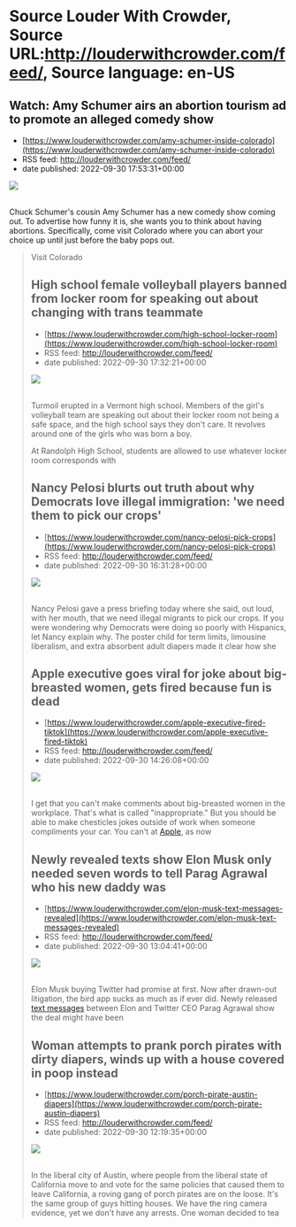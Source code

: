 # Source Louder With Crowder, Source URL:http://louderwithcrowder.com/feed/, Source language: en-US

## Watch: Amy Schumer airs an abortion tourism ad to promote an alleged comedy show
 - [https://www.louderwithcrowder.com/amy-schumer-inside-colorado](https://www.louderwithcrowder.com/amy-schumer-inside-colorado)
 - RSS feed: http://louderwithcrowder.com/feed/
 - date published: 2022-09-30 17:53:31+00:00

<img src="https://www.louderwithcrowder.com/media-library/image.png?id=31848811&amp;width=2000&amp;height=1500&amp;coordinates=43%2C0%2C118%2C0" /><br /><br /><p>Chuck Schumer's cousin Amy Schumer has a new comedy show coming out. To advertise how funny it is, she wants you to think about having abortions. Specifically, come visit Colorado where you can abort your choice up until just before the baby pops out.</p><div class="rm-embed embed-media"><blockquote class="twitter-tweet">Visit Colorado 

## High school female volleyball players banned from locker room for speaking out about changing with trans teammate
 - [https://www.louderwithcrowder.com/high-school-locker-room](https://www.louderwithcrowder.com/high-school-locker-room)
 - RSS feed: http://louderwithcrowder.com/feed/
 - date published: 2022-09-30 17:32:21+00:00

<img src="https://www.louderwithcrowder.com/media-library/image.png?id=31848635&amp;width=2000&amp;height=1500&amp;coordinates=82%2C0%2C80%2C0" /><br /><br /><p>Turmoil erupted in a Vermont high school. Members of the girl's volleyball team are speaking out about their locker room not being a safe space, and the high school says they don't care. It revolves around one of the girls who was born a boy.</p><p>At Randolph High School, students are allowed to use whatever locker room corresponds with

## Nancy Pelosi blurts out truth about why Democrats love illegal immigration: 'we need them to pick our crops'
 - [https://www.louderwithcrowder.com/nancy-pelosi-pick-crops](https://www.louderwithcrowder.com/nancy-pelosi-pick-crops)
 - RSS feed: http://louderwithcrowder.com/feed/
 - date published: 2022-09-30 16:31:28+00:00

<img src="https://www.louderwithcrowder.com/media-library/image.png?id=31848461&amp;width=1245&amp;height=700&amp;coordinates=0%2C0%2C0%2C118" /><br /><br /><p>Nancy Pelosi gave a press briefing today where she said, out loud, with her mouth, that we need illegal migrants to pick our crops. If you were wondering why Democrats were doing so poorly with Hispanics, let Nancy explain why. The poster child for term limits, limousine liberalism, and extra absorbent adult diapers made it clear how she 

## Apple executive goes viral for joke about big-breasted women, gets fired because fun is dead
 - [https://www.louderwithcrowder.com/apple-executive-fired-tiktok](https://www.louderwithcrowder.com/apple-executive-fired-tiktok)
 - RSS feed: http://louderwithcrowder.com/feed/
 - date published: 2022-09-30 14:26:08+00:00

<img src="https://www.louderwithcrowder.com/media-library/image.png?id=31847828&amp;width=1245&amp;height=700&amp;coordinates=0%2C0%2C0%2C118" /><br /><br /><p>I get that you can't make comments about big-breasted women in the workplace. That's what is called "inappropriate." But you should be able to make chesticles jokes outside of work when someone compliments your car. You can't at <a href="https://www.louderwithcrowder.com/google-apple-will-remove-twitter" target="_blank">Apple</a>, as now 

## Newly revealed texts show Elon Musk only needed seven words to tell Parag Agrawal who his new daddy was
 - [https://www.louderwithcrowder.com/elon-musk-text-messages-revealed](https://www.louderwithcrowder.com/elon-musk-text-messages-revealed)
 - RSS feed: http://louderwithcrowder.com/feed/
 - date published: 2022-09-30 13:04:41+00:00

<img src="https://www.louderwithcrowder.com/media-library/image.png?id=31847508&amp;width=1245&amp;height=700&amp;coordinates=0%2C0%2C0%2C120" /><br /><br /><p>Elon Musk buying Twitter had promise at first. Now after drawn-out litigation, the bird app sucks as much as if ever did. Newly released <a href="https://www.theverge.com/2022/9/29/23379435/elon-musk-jack-dorsey-twitter-buyout-texts" target="_blank">text messages</a> between Elon and Twitter CEO Parag Agrawal show the deal might have been

## Woman attempts to prank porch pirates with dirty diapers, winds up with a house covered in poop instead
 - [https://www.louderwithcrowder.com/porch-pirate-austin-diapers](https://www.louderwithcrowder.com/porch-pirate-austin-diapers)
 - RSS feed: http://louderwithcrowder.com/feed/
 - date published: 2022-09-30 12:19:35+00:00

<img src="https://www.louderwithcrowder.com/media-library/image.jpg?id=31847435&amp;width=1245&amp;height=700&amp;coordinates=0%2C59%2C0%2C59" /><br /><br /><p>In the liberal city of Austin, where people from the liberal state of California move to and vote for the same policies that caused them to leave California, a roving gang of porch pirates are on the loose. It's the same group of guys hitting houses. We have the ring camera evidence, yet we don't have any arrests. One woman decided to tea
